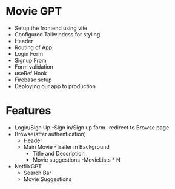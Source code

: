 # Movie GPT
- Setup the frontend using vite 
- Configured Tailwindcss for styling
- Header
- Routing of App
- Login Form
- Signup From
- Form validation
- useRef Hook
- Firebase setup
- Deploying our app to production

# Features
- Login/Sign Up
    -Sign in/Sign up form
    -redirect to Browse page
- Browse(after authentication)
    - Header
    - Main Movie
        -Trailer in Background
        - Title and Description 
        - Movie suggestions
            -MovieLists * N
- NetflixGPT
    - Search Bar
    - Movie Suggestions
